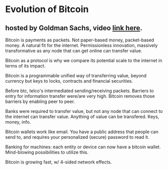 # Evolution of Bitcoin
## hosted by Goldman Sachs, video [link here][1].

Bitcoin is payments as packets.  Not paper-based money, packet-based money. A natural fit for the internet.  Permissionless innovation, massively transformative as any node that can get online can transfer value. 

Bitcoin as a protocol is why we compare its potential scale to the internet in terms of its impact.

Bitcoin is a programmable unified way of transferring value, beyond currency but keys to locks, contracts and financial securities. 

Before btc, telco's intermediated sending/receiving packets.  Barriers to entry for information transfer were/are very high.  Bitcoin removes those barriers by enabling peer to peer.

Banks were required to transfer value, but not any node that can connect to the internet can transfer value.  Anything of value can be transfered.  Keys, money, info.

Bitcoin wallets work like email.  You have a public address that people can send to, and requires your personalized (secure) password to read it.

Banking for machines: each entity or device can now have a bitcoin wallet.  Mind-blowing possibilities to utilize this. 

Bitcoin is growing fast, w/ 4-sided network effects.  

[1]: www.goldmansachs.com/our-thinking/talks-at-gs/evolution-of-bitcoin.html